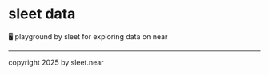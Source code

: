 # sleet data
🖥️ playground by sleet for exploring data on near




---

copyright 2025 by sleet.near